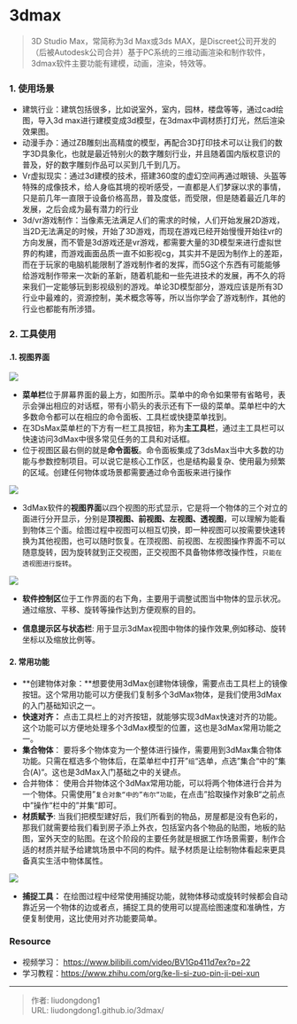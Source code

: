 # 3dmax


> 3D Studio Max，常简称为3d Max或3ds MAX，是Discreet公司开发的（后被Autodesk公司合并）基于PC系统的三维动画渲染和制作软件， 3dmax软件主要功能有建模，动画，渲染，特效等。

### 1. 使用场景

-   建筑行业：建筑包括很多，比如说室外，室内，园林，楼盘等等，通过cad绘图，导入3d max进行建模变成3d模型，在3dmax中调材质打灯光，然后渲染效果图。
-   动漫手办：通过ZB雕刻出高精度的模型，再配合3D打印技术可以让我们的数字3D具象化，也就是最近特别火的数字雕刻行业，并且随着国内版权意识的普及，好的数字雕刻作品可以买到几千到几万。
- Vr虚拟现实：通过3d建模的技术，搭建360度的虚幻空间再通过眼镜、头盔等特殊的成像技术，给人身临其境的视听感受，一直都是人们梦寐以求的事情，只是前几年一直限于设备价格高昂，普及度低，而受限，但是随着最近几年的发展，之后会成为最有潜力的行业
-   3d/vr游戏制作：当像素无法满足人们的需求的时候，人们开始发展2D游戏，当2D无法满足的时候，开始了3D游戏，而现在游戏已经开始慢慢开始往vr的方向发展，而不管是3d游戏还是vr游戏，都需要大量的3D模型来进行虚拟世界的构建，而游戏画面品质一直不如影视cg，其实并不是因为制作上的差距，而在于玩家的电脑机能限制了游戏制作者的发挥，而5G这个东西有可能能够给游戏制作带来一次新的革新，随着机能和一些先进技术的发展，再不久的将来我们一定能够玩到影视级别的游戏。单论3D模型部分，游戏应该是所有3D行业中最难的，资源控制，美术概念等等，所以当你学会了游戏制作，其他的行业也都能有所涉猎。

### 2. 工具使用

#### .1. 视图界面

![](https://gitee.com/github-25970295/blogpictureV2/raw/master/image-20210817195907893.png)

- **菜单栏**位于屏幕界面的最上方，如图所示。菜单中的命令如果带有省略号，表示会弹出相应的对话框，带有小箭头的表示还有下一级的菜单。菜单栏中的大多数命令都可以在相应的命令面板、工具栏或快捷菜单找到。
- 在3DsMax菜单栏的下方有一栏工具按钮，称为**主工具栏**，通过主工具栏可以快速访问3dMax中很多常见任务的工具和对话框。
- 位于视图区最右侧的就是**命令面板**。命令面板集成了3dsMax当中大多数的功能与参数控制项目。可以说它是核心工作区，也是结构最复杂、使用最为频繁的区域。创建任何物体或场景都需要通过命令面板来进行操作

![](https://gitee.com/github-25970295/blogpictureV2/raw/master/image-20210817200033176.png)

- 3dMax软件的**视图界面**以四个视图的形式显示，它是将一个物体的三个对立的面进行分开显示，分别是**顶视图、前视图、左视图、透视图**，可以理解为能看到物体三个面。绘图过程中视图可以相互切换，即一种视图可以按需要快速转换为其他视图，也可以随时恢复。在顶视图、前视图、左视图操作界面不可以随意旋转，因为旋转就到正交视图，正交视图不具备物体修改操作性，`只能在透视图进行旋转`。

![](https://gitee.com/github-25970295/blogpictureV2/raw/master/image-20210817200100587.png)

- **软件控制区**位于工作界面的右下角，主要用于调整试图当中物体的显示状况。通过缩放、平移、旋转等操作达到方便观察的目的。

- **信息提示区与状态栏**: 用于显示3dMax视图中物体的操作效果,例如移动、旋转坐标以及缩放比例等。

#### 2. 常用功能

- **创建物体对象：**想要使用3dMax创建物体镜像，需要点击工具栏上的镜像按钮。这个常用功能可以方便我们复制多个3dMax物体，是我们使用3dMax的入门基础知识之一。
- **快速对齐：** 点击工具栏上的对齐按钮，就能够实现3dMax快速对齐的功能。这个功能可以方便地处理多个3dMax模型的位置，这也是3dMax常用功能之一。
- **集合物体**： 要将多个物体变为一个整体进行操作，需要用到3dMax集合物体功能。只需在框选多个物体后，在菜单栏中打开”`组`“选单，点选”集合“中的”集合(A)“。这也是3dMax入门基础之中的关键点。
- 合并物体： 使用合并物体这个3dMax常用功能，可以将两个物体进行合并为一个物体。只需使用”`复合对象“中的”布尔“功能`，在点击”拾取操作对象B“之前点中”操作“栏中的”并集“即可。
- **材质赋予**: 当我们把模型建好后，我们所看到的物品，房屋都是没有色彩的，那我们就需要给我们看到房子添上外衣，包括室内各个物品的贴图，地板的贴图，室外天空的贴图。在这个阶段的主要任务就是根据工作场景需要，制作合适的材质并赋予给建筑场景中不同的构件。赋予材质是让绘制物体看起来更具备真实生活中物体属性。

![](https://gitee.com/github-25970295/blogpictureV2/raw/master/image-20210817200909010.png)

- **捕捉工具：** 在绘图过程中经常使用捕捉功能，就物体移动或旋转时候都会自动靠近另一个物体的边或者点，捕捉工具的使用可以提高绘图速度和准确性，方便复制使用，这比使用对齐功能要简单。

### Resource

- 视频学习： https://www.bilibili.com/video/BV1Gp411d7ex?p=22
- 学习教程：https://www.zhihu.com/org/ke-li-si-zuo-pin-ji-pei-xun

---

> 作者: liudongdong1  
> URL: liudongdong1.github.io/3dmax/  

